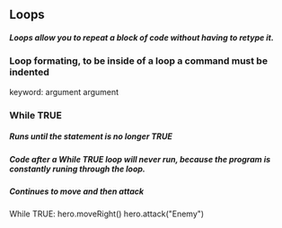 ## Loops 
##### Loops allow you to repeat a block of code without having to retype it. 

### Loop formating, to be inside of a loop a command must be indented 
keyword: 
  argument 
  argument 

### While TRUE 
##### Runs until the statement is no longer TRUE 
##### Code after a While TRUE loop will never run, because the program is constantly runing through the loop. 

##### Continues to move and then attack 
While TRUE: 
  hero.moveRight()
  hero.attack("Enemy")
  
